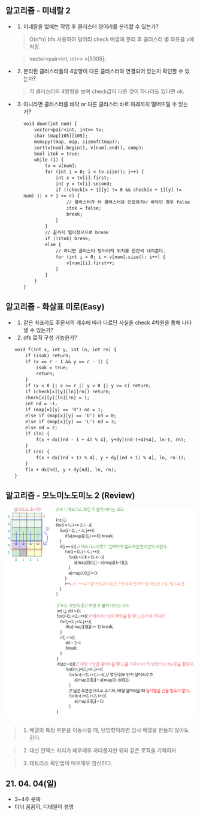 ## 알고리즘 - 미네랄 2

 - 1. 미네랄을 없애는 작업 후 클러스터 덩어리를 분리할 수 있는가?

    > O(n*n) bfs 사용하여 덩어리 check 배열에 분리 후 클러스터 별 좌표를 v에 저장.

    > vector<pair<int, int>> v[5005];

 - 2. 분리된 클러스터들의 4방향이 다른 클러스터와 연결되어 있는지 확인할 수 있는가?

    > 각 클러스터의 4방향을 보며 check값이 다른 것이 하나라도 있다면 ok.

 - 3. 아니라면 클러스터를 바닥 or 다른 클러스터 바로 아래까지 떨어뜨릴 수 있는가?

        ```
        void down(int num) {
            vector<pair<int, int>> tv;
            char tmap[105][105];
            memcpy(tmap, map, sizeof(tmap));
            sort(v[num].begin(), v[num].end(), comp);
            bool itok = true;
            while (1) {
                tv = v[num];
                for (int i = 0; i < tv.size(); i++) {
                    int x = tv[i].first;
                    int y = tv[i].second;
                    if ((check[x + 1][y] != 0 && check[x + 1][y] != num) || x + 1 >= r) {
                        // 클러스터가 타 클러스터와 인접하거나 바닥인 경우 false
                        itok = false;
                        break;
                    }
                }
                // 끝까지 떨어졌으므로 break
                if (!itok) break;
                else {
                    // 아니면 클러스터 덩어리의 위치를 한칸씩 내려준다.
                    for (int i = 0; i < v[num].size(); i++) {
                        v[num][i].first++;
                    }
                }
            }
        }
        ```

## 알고리즘 - 화살표 미로(Easy)

 - 1. 같은 좌표라도 주문서의 개수에 따라 다르단 사실을 check 4차원을 통해 나타낼 수 있는가?

 - 2. dfs 로직 구성 가능한가?

    ```
    void f(int x, int y, int ln, int rn) {
        if (isok) return;
        if (x == r - 1 && y == c - 1) {
            isok = true;
            return;
        }
        if (x < 0 || x >= r || y < 0 || y >= c) return;
        if (check[x][y][ln][rn]) return;
        check[x][y][ln][rn] = 1;
        int nd = -1;
        if (map[x][y] == 'R') nd = 1;
        else if (map[x][y] == 'U') nd = 0;
        else if (map[x][y] == 'L') nd = 3;
        else nd = 2;
        if (ln) {
            f(x + dx[(nd - 1 + 4) % 4], y+dy[(nd-1+4)%4], ln-1, rn);
        }
        if (rn) {
            f(x + dx[(nd + 1) % 4], y + dy[(nd + 1) % 4], ln, rn-1);
        }
        f(x + dx[nd], y + dy[nd], ln, rn);
    }
    ```

## 알고리즘 - 모노미노도미노 2 (Review)

 ![Alt text](./img/img_210404.jpg)

 > 1. 배열의 특정 부분을 이동시킬 때, 단방향이라면 임시 배열을 만들지 않아도 된다.

 > 2. 대신 인덱스 처리가 매우매우 까다롭지만 위와 같은 로직을 기억하자.

 > 3. 테트리스 확인법이 매우매우 참신하다.

## 21. 04. 04(일)

 - 3~4주 읏짜
 - 더더 꼼꼼히, 디테일이 생명
